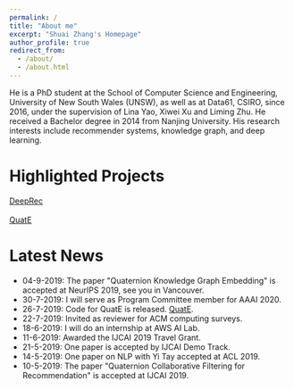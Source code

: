 ```yaml
---
permalink: /
title: "About me"
excerpt: "Shuai Zhang's Homepage"
author_profile: true
redirect_from: 
  - /about/
  - /about.html
---
```

<!-- Place this tag in your head or just before your close body tag. -->
<script async defer src="https://buttons.github.io/buttons.js"></script>

He is a PhD student at the School of Computer Science and Engineering, University of New South Wales (UNSW), as well as at Data61, CSIRO, since 2016, under the supervision of Lina Yao, Xiwei Xu and Liming Zhu. He received a Bachelor degree in 2014 from Nanjing University. His research interests include recommender systems, knowledge graph, and deep learning.

Highlighted Projects
======
<!-- Place this tag where you want the button to render. -->
<a class="github-button" href="https://github.com/cheungdaven/deeprec" data-icon="octicon-star" data-size="large" data-show-count="true" aria-label="Star cheungdaven/deeprec on GitHub">DeepRec</a>  <br><br> <!-- Place this tag where you want the button to render. -->
<a class="github-button" href="https://github.com/cheungdaven/quate" data-size="large" data-show-count="true" aria-label="Star cheungdaven/quate on GitHub">QuatE</a>

Latest News
======
* 04-9-2019: The paper "Quaternion Knowledge Graph Embedding" is accepted at NeurIPS 2019, see you in Vancouver.
* 30-7-2019: I will serve as Program Committee member for AAAI 2020.
* 26-7-2019: Code for QuatE is released. [QuatE](https://github.com/cheungdaven/QuatE).
* 22-7-2019: Invited as reviewer for ACM computing surveys.
* 18-6-2019: I will do an internship at AWS AI Lab.
* 11-6-2019: Awarded the IJCAI 2019 Travel Grant.
* 21-5-2019: One paper is accepted by IJCAI Demo Track.
* 14-5-2019: One paper  on NLP with Yi Tay accepted at ACL 2019.
* 10-5-2019: The paper "Quaternion Collaborative Filtering for Recommendation" is accepted at IJCAI 2019.
